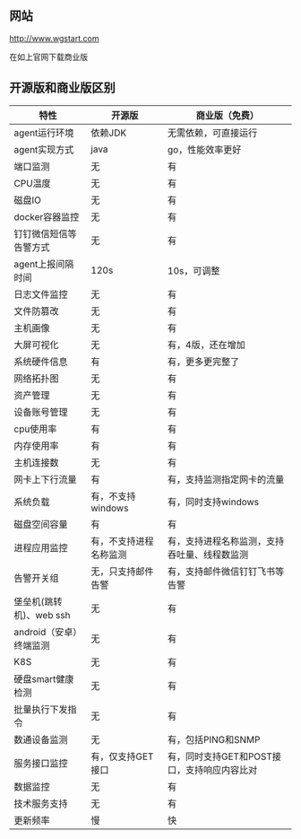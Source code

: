 ## **网站**

<http://www.wgstart.com>

在如上官网下载商业版



## **开源版和商业版区别**



| 特性                    | 开源版                 | 商业版（免费）                               |
| ----------------------- | ---------------------- | -------------------------------------------- |
| agent运行环境           | 依赖JDK                | 无需依赖，可直接运行                         |
| agent实现方式           | java                   | go，性能效率更好                             |
| 端口监测                | 无                     | 有                                           |
| CPU温度                 | 无                     | 有                                           |
| 磁盘IO                  | 无                     | 有                                           |
| docker容器监控          | 无                     | 有                                           |
| 钉钉微信短信等告警方式  | 无                     | 有                                           |
| agent上报间隔时间       | 120s                   | 10s，可调整                                  |
| 日志文件监控            | 无                     | 有                                           |
| 文件防篡改              | 无                     | 有                                           |
| 主机画像                | 无                     | 有                                           |
| 大屏可视化              | 无                     | 有，4版，还在增加                            |
| 系统硬件信息            | 有                     | 有，更多更完整了                             |
| 网络拓扑图              | 无                     | 有                                           |
| 资产管理                | 无                     | 有                                           |
| 设备账号管理            | 无                     | 有                                           |
| cpu使用率               | 有                     | 有                                           |
| 内存使用率              | 有                     | 有                                           |
| 主机连接数              | 无                     | 有                                           |
| 网卡上下行流量          | 有                     | 有，支持监测指定网卡的流量                   |
| 系统负载                | 有，不支持windows      | 有，同时支持windows                          |
| 磁盘空间容量            | 有                     | 有                                           |
| 进程应用监控            | 有，不支持进程名称监测 | 有，支持进程名称监测，支持吞吐量、线程数监测 |
| 告警开关组              | 无，只支持邮件告警     | 有，支持邮件微信钉钉飞书等告警               |
| 堡垒机(跳转机)、web ssh | 无                     | 有                                           |
| android（安卓）终端监测 | 无                     | 有                                           |
| K8S                     | 无                     | 有                                           |
| 硬盘smart健康检测       | 无                     | 有                                           |
| 批量执行下发指令        | 无                     | 有                                           |
| 数通设备监测            | 无                     | 有，包括PING和SNMP                           |
| 服务接口监控            | 有，仅支持GET接口      | 有，同时支持GET和POST接口，支持响应内容比对  |
| 数据监控                | 无                     | 有                                           |
| 技术服务支持            | 无                     | 有                                           |
| 更新频率                | 慢                     | 快                                           |









